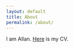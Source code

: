 ```yaml
---
layout: default
title: About
permalink: /about/
---
```


I am Allan. [Here](/files/Allan_Resume.pdf) is my CV. 